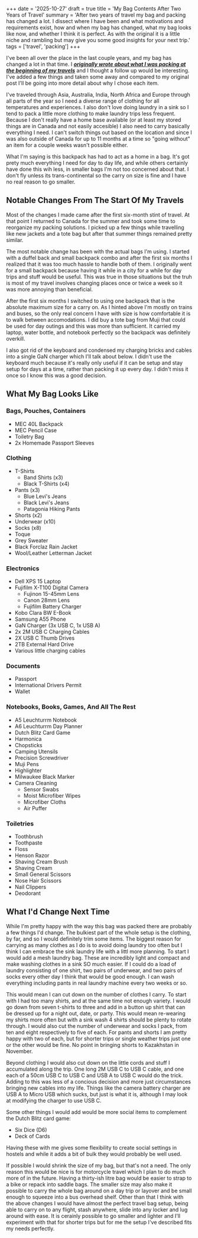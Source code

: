 +++
date = '2025-10-27'
draft = true
title = 'My Bag Contents After Two Years of Travel'
summary = 'After two years of travel my bag and packing has changed a lot. I dissect where I have been and what motivations and requirements exist, how and when my bag has changed, what my bag looks like now, and whether I think it is perfect. As with the original it is a little niche and rambling but may give you some good insights for your next trip.'
tags = ['travel', 'packing']
+++

I've been all over the place in the last couple years, and my bag has changed a lot in that time.
I __*[originally wrote about what I was packing at the beginning of my travels](/posts/packing-list/)*__
and I thought a follow up would be interesting.
I've added a few things and taken some away and compared to my original post I'll be going into more detail about why I chose each item.

I've traveled through Asia, Australia, India, North Africa and Europe
through all parts of the year so I need a diverse range of clothing for all temperatures and experiences.
I also don't love doing laundry in a sink so I tend to pack a little more clothing to make laundry trips less frequent.
Because I don't really have a home base available (or at least my stored things are in Canada and not easily accesible)
I also need to carry basically everything I need.
I can't switch things out based on the location and since
I was also outside of Canada for up to 11 months at a time so "going without" an item for a couple weeks wasn't possible either.

What I'm saying is this backpack has had to act as a home in a bag.
It's got prety much everything I need for day to day life,
and while others certainly have done this wih less, in smaller bags
I'm not too concerned about that.
I don't fly unless its trans-continental so the carry on size is fine and I have no real reason to go smaller.

## Notable Changes From The Start Of My Travels

Most of the changes I made came after the first six-month stint of travel.
At that point I returned to Canada for the summer and took some time to reorganize my packing solutions.
I picked up a few things while travelling like new jackets and a tote bag but after that summer things remained pretty similar.

The most notable change has been with the actual bags I'm using.
I started with a duffel back and small backpack combo and after the first six months I realized that it was too much hassle to handle both of them.
I originally went for a small backpack because having it while in a city for a while for day trips and stuff would be useful.
This was true in those situations but the truh is most of my travel involves changing places once or twice a week so it was more annoying than beneficial.

After the first six months I switched to using one backpack that is the absolute maximum size for a carry on.
As I hinted above I'm mostly on trains and buses, so the only real concern I have with size is how comfortable it is to walk between accomodations.
I did buy a tote bag from Muji that could be used for day outings and this was more than sufficient.
It carried my laptop, water bottle, and notebook perfectly so the backpack was definitely overkill.

I also got rid of the keyboard and condensed my charging bricks and cables into a single GaN charger which I'll talk about below.
I didn't use the keyboard much because it's really only useful if it can be setup and stay setup for days at a time,
rather than packing it up every day.
I didn't miss it once so I know this was a good decision.

## What My Bag Looks Like

### Bags, Pouches, Containers

- MEC 40L Backpack
- MEC Pencil Case
- Toiletry Bag
- 2x Homemade Passport Sleeves

### Clothing

- T-Shirts
    - Band Shirts (x3)
    - Black T-Shirts (x4)
- Pants (x3)
    - Blue Levi's Jeans
    - Black Levi's Jeans
    - Patagonia Hiking Pants
- Shorts (x2)
- Underwear (x10)
- Socks (x8)
- Toque
- Grey Sweater
- Black Forclaz Rain Jacket
- Wool/Leather Letterman Jacket

### Electronics

- Dell XPS 15 Laptop
- Fujifilm X-T100 Digital Camera
    - Fujinon 15-45mm Lens
    - Canon 28mm Lens
    - Fujifilm Battery Charger
- Kobo Clara BW E-Book
- Samsung A55 Phone
- GaN Charger (3x USB C, 1x USB A)
- 2x 2M USB C Charging Cables
- 2X USB C Thumb Drives
- 2TB External Hard Drive
- Various little charging cables

### Documents

- Passport
- International Drivers Permit
- Wallet

### Notebooks, Books, Games, And All The Rest

- A5 Leuchturrm Notebook
- A6 Leuchturrm Day Planner
- Dutch Blitz Card Game
- Harmonica
- Chopsticks
- Camping Utensils
- Precision Screwdriver
- Muji Pens
- Highlighter
- Milwaukee Black Marker
- Camera Cleaning
    - Sensor Swabs
    - Moist Microfiber Wipes
    - Microfiber Cloths
    - Air Puffer

### Toiletries

- Toothbrush
- Toothpaste
- Floss
- Henson Razor
- Shaving Cream Brush
- Shaving Cream
- Small General Scissors
- Nose Hair Scissors
- Nail Clippers
- Deodorant

## What I'd Change Next Time

While I'm pretty happy with the way this bag was packed there are probably a few things I'd change.
The bulkiest part of the whole setup is the clothing, by far, and so I would definitely trim some items.
The biggest reason for carrying as many clothes as I do is to avoid doing laundry too often but I think I can embrace the sink laundry life with a littl more planning.
To start I would add a mesh laundry bag.
These are incredibly light and compact and make washing clothes in a sink SO much easier.
If I could do a load of laundry consisting of one shirt, two pairs of underwear, and two pairs of socks every other day I think that would be good enough.
I can wash everything including pants in real laundry machine every two weeks or so.

This would mean I can cut down on the number of clothes I carry.
To start with I had too many shirts, and at the same time not enough variety.
I would go down from seven t-shirts to three and add in a button up shirt that can be dressed up for a night out, date, or party.
This would mean re-wearing my shirts more often but with a sink wash 4 shirts should be plenty to rotate through.
I would also cut the number of underwear and socks I pack, from ten and eight respectively to five of each. 
For pants and shorts I am pretty happy with two of each, but for shorter trips or single weather trips just one or the other would be fine.
No point in bringing shorts to Kazakhstan in November.

Beyond clothing I would also cut down on the little cords and stuff I accumulated along the trip.
One long 2M USB C to USB C cable, and one each of a 50cm USB C to USB C and USB A to USB C would do the trick.
Adding to this was less of a concious decision and more just circumstances bringing new cables into my life.
Things like the camera battery charger are USB A to Micro USB which sucks, but just is what it is,
although I may look at modifying the charger to use USB C.

Some other things I would add would be more social items to complement the Dutch Blitz card game:

- Six Dice (D6)
- Deck of Cards

Having these with me gives some flexibility to create social settings in hostels and while it adds a bit of bulk they would probably be well used.

If possible I would shrink the size of my bag, but that's not a need.
The only reason this would be nice is for motorcycle travel which I plan to do much more of in the future.
Having a thirty-ish litre bag would be easier to strap to a bike or repack into saddle bags.
The smaller size may also make it possible to carry the whole bag around on a day trip or layover and be small enough to squeeze into a bus overhead shelf.
Other than that I think with the above changes I would have almost the perfect travel bag setup,
being able to carry on to any flight, stash anywhere, slide into any locker and lug around with ease.
It is cerainly possible to go smaller and lighter and I'll experiment with that for shorter trips but for me the setup I've described fits my needs perfectly.

